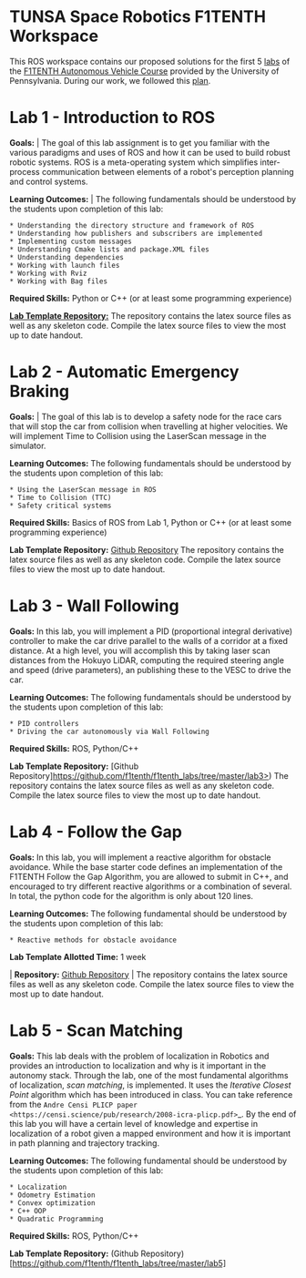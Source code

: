 # TUNSA Space Robotics F1TENTH Workspace

This ROS workspace contains our proposed solutions for the first 5 [labs](https://f1tenth-coursekit.readthedocs.io/en/stable/assignments/labs/index.html) of the [F1TENTH Autonomous Vehicle Course](https://f1tenth-coursekit.readthedocs.io/en/stable/introduction/overview.html) provided by the University of Pennsylvania. During our work, we followed this [plan](https://docs.google.com/spreadsheets/d/12VkkMe5WgANmVBByFx13zXS2Ez5oGKWnXdzBt8jrHEU/edit?usp=sharing).

Lab 1 - Introduction to ROS
=============================

**Goals:** 
| The goal of this lab assignment is to get you familiar with the various paradigms and uses of ROS and how it can be used to build robust robotic systems. ROS is a meta-operating system which simplifies inter-process communication between elements of a robot's perception planning and control systems.

**Learning Outcomes:** 
| The following fundamentals should be understood by the students upon completion of this lab:

	* Understanding the directory structure and framework of ROS
	* Understanding how publishers and subscribers are implemented
	* Implementing custom messages
	* Understanding Cmake lists and package.XML files
	* Understanding dependencies
	* Working with launch files
	* Working with Rviz
	* Working with Bag files
 
**Required Skills:** Python or C++ (or at least some programming experience)

[**Lab Template Repository:**](https://github.com/f1tenth/f1tenth_labs/tree/master/lab1/latex>)
	The repository contains the latex source files as well as any skeleton code. Compile the latex source files to view the most up to date handout.


Lab 2 - Automatic Emergency Braking
======================================

**Goals:**
| The goal of this lab is to develop a safety node for the race cars that will stop the car from collision when travelling at higher velocities. We will implement Time to Collision using the LaserScan message in the simulator. 

**Learning Outcomes:**
The following fundamentals should be understood by the students upon completion of this lab:

	* Using the LaserScan message in ROS
	* Time to Collision (TTC)
	* Safety critical systems

**Required Skills:** Basics of ROS from Lab 1, Python or C++ (or at least some programming experience)

**Lab Template Repository:** [Github Repository](https://github.com/f1tenth/f1tenth_labs/tree/master/lab2>)
	The repository contains the latex source files as well as any skeleton code. Compile the latex source files to view the most up to date handout.

Lab 3 - Wall Following
=======================

**Goals:**
In this lab, you will implement a PID (proportional integral derivative) controller to make the car drive parallel to the walls of a corridor at a fixed distance. At a high level, you will accomplish this by taking laser scan distances from the Hokuyo LiDAR, computing the required steering angle and speed (drive parameters), an publishing these to the VESC to drive the car. 

**Learning Outcomes:**
The following fundamentals should be understood by the students upon completion of this lab:

	* PID controllers
	* Driving the car autonomously via Wall Following

**Required Skills:** ROS, Python/C++

**Lab Template Repository:** [Github Repository]https://github.com/f1tenth/f1tenth_labs/tree/master/lab3>)
	The repository contains the latex source files as well as any skeleton code. Compile the latex source files to view the most up to date handout.

Lab 4 - Follow the Gap
===========================================

**Goals:**
In this lab, you will implement a reactive algorithm for obstacle avoidance. While the base starter code defines an implementation of the F1TENTH Follow the Gap Algorithm, you are allowed to submit in C++, and encouraged to try different reactive algorithms or a combination of several. In total, the python code for the algorithm is only about 120 lines.

**Learning Outcomes:**
The following fundamental should be understood by the students upon completion of this lab:

	* Reactive methods for obstacle avoidance

**Lab Template Allotted Time:** 1 week

| **Repository:** [Github Repository](https://github.com/f1tenth/f1tenth_labs/tree/master/lab4>) 
|	The repository contains the latex source files as well as any skeleton code. Compile the latex source files to view the most up to date handout.

Lab 5 - Scan Matching
======================

**Goals:**
This lab deals with the problem of localization in Robotics and provides an introduction to localization and why is it important in the autonomy stack. Through the lab, one of the most fundamental algorithms of localization, *scan matching*, is implemented. It uses the *Iterative Closest Point* algorithm which has been introduced in class. You can take reference from the `Andre Censi PLICP paper <https://censi.science/pub/research/2008-icra-plicp.pdf>`_. By the end of this lab you will have a certain level of knowledge and expertise in localization of a robot given a mapped environment and how it is important in path planning and trajectory tracking.

**Learning Outcomes:**
The following fundamental should be understood by the students upon completion of this lab:

	* Localization
	* Odometry Estimation
	* Convex optimization
	* C++ OOP
	* Quadratic Programming

**Required Skills:** ROS, Python/C++

**Lab Template Repository:** (Github Repository)[https://github.com/f1tenth/f1tenth_labs/tree/master/lab5]
